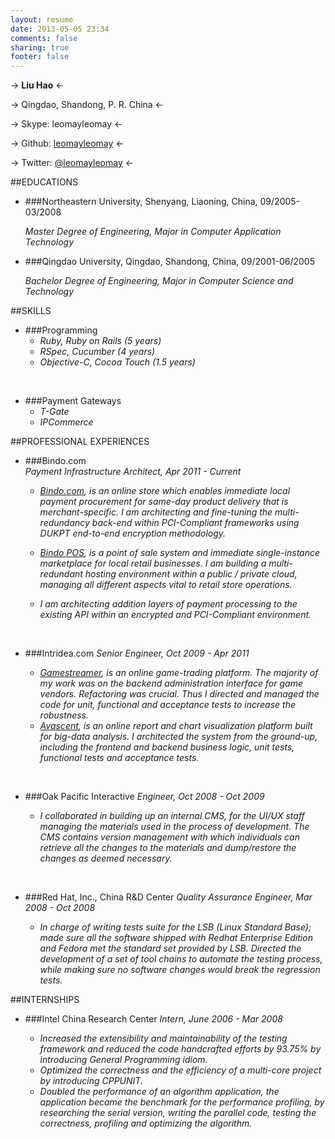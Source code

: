 ```yaml
---
layout: resume
date: 2013-05-05 23:34
comments: false
sharing: true
footer: false
---
```


-> **Liu Hao** <-

-> Qingdao, Shandong, P. R. China <-

-> Skype: leomayleomay <-

-> Github: [leomayleomay](https://github.com/leomayleomay) <-

-> Twitter: [@leomayleomay](https://twitter.com/leomayleomay) <-


##EDUCATIONS

* ###Northeastern University, Shenyang, Liaoning, China, 09/2005-03/2008

	_Master Degree of Engineering, Major in Computer Application Technology_

* ###Qingdao University, Qingdao, Shandong, China, 09/2001-06/2005

	_Bachelor Degree of Engineering, Major in Computer Science and Technology_	


##SKILLS

* ###Programming
	* _Ruby, Ruby on Rails (5 years)_
	* _RSpec, Cucumber (4 years)_
	* _Objective-C, Cocoa Touch (1.5 years)_

<br>

* ###Payment Gateways
	* _T-Gate_
	* _IPCommerce_

##PROFESSIONAL EXPERIENCES

* ###Bindo.com	
_Payment Infrastructure Architect, Apr 2011 - Current_

	* _[Bindo.com](http://www.bindo.com/), is an online store which enables immediate local payment procurement for same-day product delivery that is merchant-specific. I am architecting and fine-tuning the multi-redundancy back-end within PCI-Compliant frameworks using DUKPT end-to-end encryption methodology._
	
	* _[Bindo POS](https://itunes.apple.com/us/app/bindo-pos/id550740615?mt=8), is a point of sale system and immediate single-instance marketplace for local retail businesses. I am building a multi-redundant hosting environment within a public / private cloud, managing all different aspects vital to retail store operations._
	* _I am architecting addition layers of payment processing to the existing API within an encrypted and PCI-Compliant environment._

<br>

* ###Intridea.com
_Senior Engineer, Oct 2009 - Apr 2011_

	* _[Gamestreamer](https://www.gamestreamer.com), is an online game-trading platform. The majority of my work was on the backend administration interface for game vendors. Refactoring was crucial. Thus I directed and managed the code for unit, functional and acceptance tests to increase the robustness._
	* _[Avascent](https://050.avascent.com/), is an online report and chart visualization platform built for big-data analysis. I architected the system from the ground-up, including the frontend and backend business logic, unit tests, functional tests and acceptance tests._

<br>

* ###Oak Pacific Interactive
_Engineer, Oct 2008 - Oct 2009_

	* _I collaborated in building up an internal CMS, for the UI/UX staff managing the materials used in the process of development. The CMS contains version management with which individuals can retrieve all the changes to the materials and dump/restore the changes as deemed necessary._

<br>

* ###Red Hat, Inc., China R&D Center
_Quality Assurance Engineer, Mar 2008 - Oct 2008_

	* _In charge of writing tests suite for the LSB (Linux Standard Base); made sure all the software shipped with Redhat Enterprise Edition and Fedora met the standard set provided by LSB.
Directed the development of a set of tool chains to automate the testing process, while making sure no software changes would break the regression tests._

##INTERNSHIPS

* ###Intel China Research Center
_Intern, June 2006 - Mar 2008_

	* _Increased the extensibility and maintainability of the testing framework and reduced the code handcrafted efforts by 93.75% by introducing General Programming idiom._
	* _Optimized the correctness and the efficiency of a multi-core project by introducing CPPUNIT._
	* _Doubled the performance of an algorithm application, the application became the benchmark for the performance profiling, by researching the serial version, writing the parallel code, testing the correctness, profiling and optimizing the algorithm._